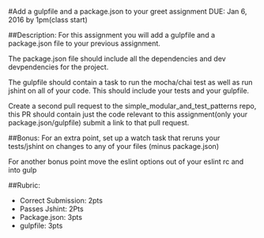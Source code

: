 #Add a gulpfile and a package.json to your greet assignment DUE: Jan 6, 2016 by 1pm(class start)

##Description:
For this assignment you will add a gulpfile and a package.json file to your previous assignment.

The package.json file should include all the dependencies and dev devpendencies for the project.

The gulpfile should contain a task to run the mocha/chai test as well as run jshint on all of your code. This should include your tests and your gulpfile.

Create a second pull request to the simple_modular_and_test_patterns repo, this PR should contain just the code relevant to this assignment(only your package.json/gulpfile) submit a link to that pull request.

##Bonus:
For an extra point, set up a watch task that reruns your tests/jshint on changes to any of your files (minus package.json)

For another bonus point move the eslint options out of your eslint rc and into gulp

##Rubric:
  * Correct Submission: 2pts
  * Passes Jshint: 2Pts
  * Package.json: 3pts
  * gulpfile: 3pts
